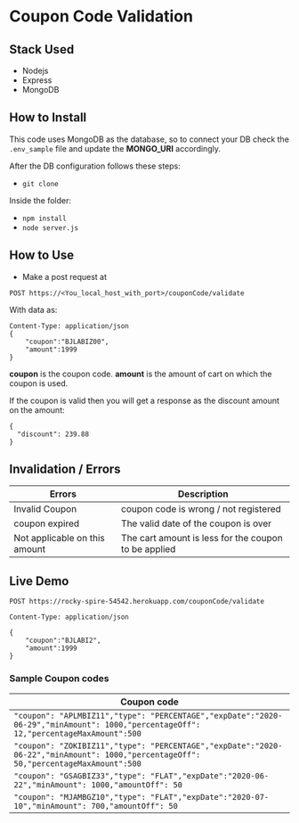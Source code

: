 # Coupon Code Validation

## Stack Used
- Nodejs
- Express
- MongoDB

## How to Install

This code uses MongoDB as the database, so to connect your DB check the `.env_sample` file and update the **MONGO_URI** accordingly.

After the DB configuration follows these steps:

- `git clone`

Inside the folder:

- `npm install`
- `node server.js` 

## How to Use

- Make a post request at 

`POST https://<You_local_host_with_port>/couponCode/validate`

With data as:
```
Content-Type: application/json
{
    "coupon":"BJLABIZ00",
    "amount":1999
}
```
**coupon** is the coupon code.
**amount** is the amount of cart on which the coupon is used.

If the coupon is valid then you will get a response as the discount amount on the amount:
```
{
  "discount": 239.88
}
```
## Invalidation / Errors

| Errors      | Description |
| ----------- | ----------- |
| Invalid Coupon      | coupon code is wrong / not registered        |
| coupon expired   | The valid date of the coupon is over        |
| Not applicable on this amount   | The cart amount is less for the coupon to be applied        |


## Live Demo
```
POST https://rocky-spire-54542.herokuapp.com/couponCode/validate

Content-Type: application/json

{
    "coupon":"BJLABI2",
    "amount":1999
}
```
### Sample Coupon codes

| Coupon code |
| ----------- |
| `"coupon": "APLMBIZ11","type": "PERCENTAGE","expDate":"2020-06-29","minAmount": 1000,"percentageOff": 12,"percentageMaxAmount":500` | 
| `"coupon": "ZOKIBIZ11","type": "PERCENTAGE","expDate":"2020-06-22","minAmount": 1000,"percentageOff": 50,"percentageMaxAmount":500` |
|  `"coupon": "GSAGBIZ33","type": "FLAT","expDate":"2020-06-22","minAmount": 1000,"amountOff": 50`|
| `"coupon": "MJAMBGZ10","type": "FLAT","expDate":"2020-07-10","minAmount": 700,"amountOff": 50` |





